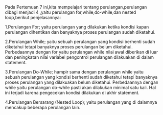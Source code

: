 Pada Pertemuan 7 ini,kita mempelajari tentang perulangan,perulangan dibagi menjadi 4 ,yaitu perulangan for,while,do-while,dan nested loop,berikut penjelasannya:

1.Perulangan For; yaitu perulangan yang dilakukan ketika kondisi kapan perulangan dihentikan dan banyaknya proses perulangan sudah diketahui.

2.Perulangan While; yaitu sebuah perulangan yang kondisi berhenti sudah diketahui tetapi banyaknya proses perulangan belum diketahui. Perbedaannya dengan for yaitu perulangan while nilai awal diberikan di luar dan peningkatan nilai variabel pengontrol perulangan dilakuakan di dalam statement.

3.Perulangan Do-While; hampir sama dengan perulangan while yaitu sebuah perulangan yang kondisi berhenti sudah diketahui tetapi banyaknya proses perulangan yang dilakuakan belum diketahui. Perbedaannya dengan while yaitu perulangan do-while pasti akan dilakukan minimal satu kali. Hal ini terjadi karena pengecekan kondisi dilakukan di akhir statement.

4.Perulangan Bersarang (Nested Loop); yaitu perulangan yang di dalamnya mencakup beberapa perulangan lain.
